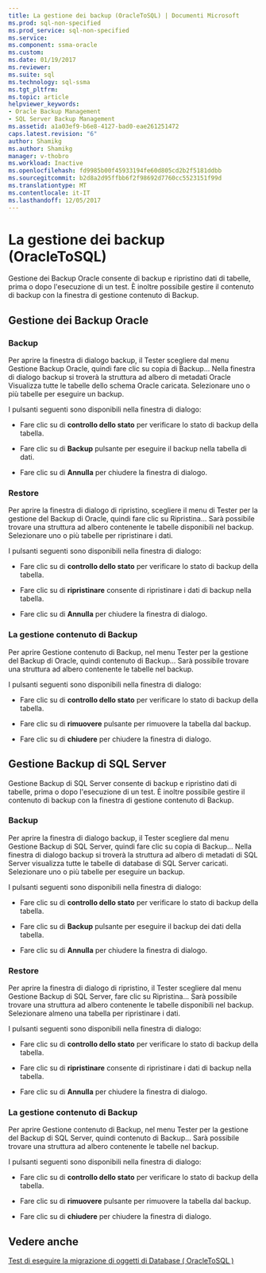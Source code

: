 ```yaml
---
title: La gestione dei backup (OracleToSQL) | Documenti Microsoft
ms.prod: sql-non-specified
ms.prod_service: sql-non-specified
ms.service: 
ms.component: ssma-oracle
ms.custom: 
ms.date: 01/19/2017
ms.reviewer: 
ms.suite: sql
ms.technology: sql-ssma
ms.tgt_pltfrm: 
ms.topic: article
helpviewer_keywords:
- Oracle Backup Management
- SQL Server Backup Management
ms.assetid: a1a03ef9-b6e8-4127-bad0-eae261251472
caps.latest.revision: "6"
author: Shamikg
ms.author: Shamikg
manager: v-thobro
ms.workload: Inactive
ms.openlocfilehash: fd9985b00f45933194fe60d805cd2b2f5181ddbb
ms.sourcegitcommit: b2d8a2d95ffbb6f2f98692d7760cc5523151f99d
ms.translationtype: MT
ms.contentlocale: it-IT
ms.lasthandoff: 12/05/2017
---
```

# <a name="managing-backups-oracletosql"></a>La gestione dei backup (OracleToSQL)
Gestione dei Backup Oracle consente di backup e ripristino dati di tabelle, prima o dopo l'esecuzione di un test. È inoltre possibile gestire il contenuto di backup con la finestra di gestione contenuto di Backup.  
  
## <a name="oracle-backup-management"></a>Gestione dei Backup Oracle  
  
### <a name="backup"></a>Backup  
Per aprire la finestra di dialogo backup, il Tester scegliere dal menu Gestione Backup Oracle, quindi fare clic su copia di Backup... Nella finestra di dialogo backup si troverà la struttura ad albero di metadati Oracle Visualizza tutte le tabelle dello schema Oracle caricata. Selezionare uno o più tabelle per eseguire un backup.  
  
I pulsanti seguenti sono disponibili nella finestra di dialogo:  
  
-   Fare clic su di **controllo dello stato** per verificare lo stato di backup della tabella.  
  
-   Fare clic su di **Backup** pulsante per eseguire il backup nella tabella di dati.  
  
-   Fare clic su di **Annulla** per chiudere la finestra di dialogo.  
  
### <a name="restore"></a>Restore  
Per aprire la finestra di dialogo di ripristino, scegliere il menu di Tester per la gestione del Backup di Oracle, quindi fare clic su Ripristina... Sarà possibile trovare una struttura ad albero contenente le tabelle disponibili nel backup. Selezionare uno o più tabelle per ripristinare i dati.  
  
I pulsanti seguenti sono disponibili nella finestra di dialogo:  
  
-   Fare clic su di **controllo dello stato** per verificare lo stato di backup della tabella.  
  
-   Fare clic su di **ripristinare** consente di ripristinare i dati di backup nella tabella.  
  
-   Fare clic su di **Annulla** per chiudere la finestra di dialogo.  
  
### <a name="managing-backup-contents"></a>La gestione contenuto di Backup  
Per aprire Gestione contenuto di Backup, nel menu Tester per la gestione del Backup di Oracle, quindi contenuto di Backup... Sarà possibile trovare una struttura ad albero contenente le tabelle nel backup.  
  
I pulsanti seguenti sono disponibili nella finestra di dialogo:  
  
-   Fare clic su di **controllo dello stato** per verificare lo stato di backup della tabella.  
  
-   Fare clic su di **rimuovere** pulsante per rimuovere la tabella dal backup.  
  
-   Fare clic su di **chiudere** per chiudere la finestra di dialogo.  
  
## <a name="sql-server-backup-management"></a>Gestione Backup di SQL Server  
Gestione Backup di SQL Server consente di backup e ripristino dati di tabelle, prima o dopo l'esecuzione di un test. È inoltre possibile gestire il contenuto di backup con la finestra di gestione contenuto di Backup.  
  
### <a name="backup"></a>Backup  
Per aprire la finestra di dialogo backup, il Tester scegliere dal menu Gestione Backup di SQL Server, quindi fare clic su copia di Backup... Nella finestra di dialogo backup si troverà la struttura ad albero di metadati di SQL Server visualizza tutte le tabelle di database di SQL Server caricati. Selezionare uno o più tabelle per eseguire un backup.  
  
I pulsanti seguenti sono disponibili nella finestra di dialogo:  
  
-   Fare clic su di **controllo dello stato** per verificare lo stato di backup della tabella.  
  
-   Fare clic su di **Backup** pulsante per eseguire il backup dei dati della tabella.  
  
-   Fare clic su di **Annulla** per chiudere la finestra di dialogo.  
  
### <a name="restore"></a>Restore  
Per aprire la finestra di dialogo di ripristino, il Tester scegliere dal menu Gestione Backup di SQL Server, fare clic su Ripristina... Sarà possibile trovare una struttura ad albero contenente le tabelle disponibili nel backup. Selezionare almeno una tabella per ripristinare i dati.  
  
I pulsanti seguenti sono disponibili nella finestra di dialogo:  
  
-   Fare clic su di **controllo dello stato** per verificare lo stato di backup della tabella.  
  
-   Fare clic su di **ripristinare** consente di ripristinare i dati di backup nella tabella.  
  
-   Fare clic su di **Annulla** per chiudere la finestra di dialogo.  
  
### <a name="managing-backup-contents"></a>La gestione contenuto di Backup  
Per aprire Gestione contenuto di Backup, nel menu Tester per la gestione del Backup di SQL Server, quindi contenuto di Backup... Sarà possibile trovare una struttura ad albero contenente le tabelle nel backup.  
  
I pulsanti seguenti sono disponibili nella finestra di dialogo:  
  
-   Fare clic su di **controllo dello stato** per verificare lo stato di backup della tabella.  
  
-   Fare clic su di **rimuovere** pulsante per rimuovere la tabella dal backup.  
  
-   Fare clic su di **chiudere** per chiudere la finestra di dialogo.  
  
## <a name="see-also"></a>Vedere anche  
[Test di eseguire la migrazione di oggetti di Database &#40; OracleToSQL &#41;](../../ssma/oracle/testing-migrated-database-objects-oracletosql.md)  
  
